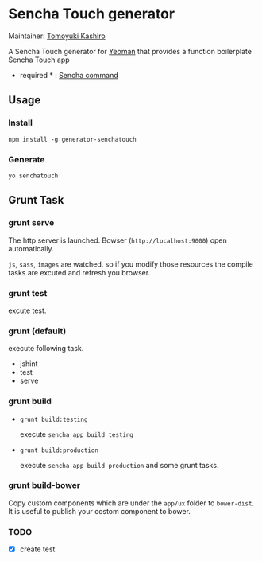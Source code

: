 # Sencha Touch generator

Maintainer: [Tomoyuki Kashiro](https://github.com/kashiro)

A Sencha Touch generator for [Yeoman](http://yeoman.io/) that provides a function boilerplate Sencha Touch app

* required * : [Sencha command](http://www.sencha.com/products/sencha-cmd/download)

## Usage

### Install

    npm install -g generator-senchatouch

### Generate

    yo senchatouch

## Grunt Task

### grunt serve

The http server is launched. Bowser (`http://localhost:9000`) open automatically.

`js`, `sass`, `images` are watched. so if you modify those resources the compile tasks are excuted and
refresh you browser.

### grunt test

excute test.

### grunt (default)

execute following task.

* jshint
* test
* serve

### grunt build

* `grunt build:testing`

  execute `sencha app build testing`

* `grunt build:production`

  execute `sencha app build production` and some grunt tasks.
 
### grunt build-bower

Copy custom components which are under the `app/ux` folder to `bower-dist`.
It is useful to publish your costom component to bower.

### TODO

- [x] create test


